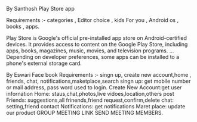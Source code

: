 By Santhosh
Play Store app

Requirements :- categories , Editor choice , kids
For you , Android os , books , apps.


Play Store is Google's official
 pre-installed app store on Android-certified
 devices. It provides access to content on the 
Google Play Store, including apps, books, magazines,
 music, movies, and television programs. ...
 Depending on developer preferences,
 some apps can be installed to a phone's 
external storage card.



By Eswari 
Face book
Requirements :- singn up, create new account,home , friends, chat,
notifications,maketplace,search
singn up: get mobile number or mail address, pass word used to login.
Create New Account:get user infornation
Home: staus,chat,photos,live vidoes,location,others post
Friends: suggestions,all frinends,friend request,confirm,delete
chat: setting,friend contact
Notifications: get notifications
Maret place: update our product
GROUP MEETING LINK SEND MEETING MEMBERS.

